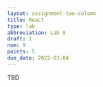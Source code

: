 ```yaml
---
layout: assignment-two-column
title: React
type: lab
abbreviation: Lab 9
draft: 1
num: 9
points: 5
due_date: 2022-03-04
---
```


TBD